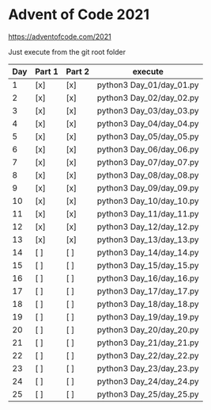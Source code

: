 # Advent of Code 2021
https://adventofcode.com/2021

Just execute from the git root folder

| Day | Part 1 | Part 2 | execute                  |
|-----|--------|--------|--------------------------|
|  1  | [x]    | [x]    | python3 Day_01/day_01.py |
|  2  | [x]    | [x]    | python3 Day_02/day_02.py |
|  3  | [x]    | [x]    | python3 Day_03/day_03.py |
|  4  | [x]    | [x]    | python3 Day_04/day_04.py |
|  5  | [x]    | [x]    | python3 Day_05/day_05.py |
|  6  | [x]    | [x]    | python3 Day_06/day_06.py |
|  7  | [x]    | [x]    | python3 Day_07/day_07.py |
|  8  | [x]    | [x]    | python3 Day_08/day_08.py |
|  9  | [x]    | [x]    | python3 Day_09/day_09.py |
| 10  | [x]    | [x]    | python3 Day_10/day_10.py |
| 11  | [x]    | [x]    | python3 Day_11/day_11.py |
| 12  | [x]    | [x]    | python3 Day_12/day_12.py |
| 13  | [x]    | [x]    | python3 Day_13/day_13.py |
| 14  | [ ]    | [ ]    | python3 Day_14/day_14.py |
| 15  | [ ]    | [ ]    | python3 Day_15/day_15.py |
| 16  | [ ]    | [ ]    | python3 Day_16/day_16.py |
| 17  | [ ]    | [ ]    | python3 Day_17/day_17.py |
| 18  | [ ]    | [ ]    | python3 Day_18/day_18.py |
| 19  | [ ]    | [ ]    | python3 Day_19/day_19.py |
| 20  | [ ]    | [ ]    | python3 Day_20/day_20.py |
| 21  | [ ]    | [ ]    | python3 Day_21/day_21.py |
| 22  | [ ]    | [ ]    | python3 Day_22/day_22.py |
| 23  | [ ]    | [ ]    | python3 Day_23/day_23.py |
| 24  | [ ]    | [ ]    | python3 Day_24/day_24.py |
| 25  | [ ]    | [ ]    | python3 Day_25/day_25.py |
